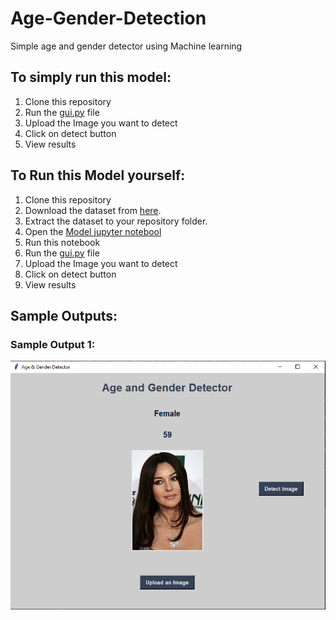 # Age-Gender-Detection
Simple age and gender detector using Machine learning
## To simply run this model:
1. Clone this repository
2. Run the [gui.py](https://github.com/rohitgaikwad45/Age-Gender-Detection/blob/main/gui.py) file
3. Upload the Image you want to detect
4. Click on detect button
5. View results

## To Run this Model yourself:
1. Clone this repository
2. Download the dataset from [here](https://www.kaggle.com/jangedoo/utkface-new). 
3. Extract the dataset to your repository folder.
4. Open the [Model jupyter notebool](https://github.com/rohitgaikwad45/Age-Gender-Detection/blob/main/Model.ipynb)
5. Run this notebook
6. Run the [gui.py](https://github.com/rohitgaikwad45/Age-Gender-Detection/blob/main/gui.py) file
7. Upload the Image you want to detect
8. Click on detect button
9. View results

## Sample Outputs:
### Sample Output 1:
![Sample Output 1](https://github.com/rohitgaikwad45/Age-Gender-Detection/blob/main/Output_Image_1.PNG)
